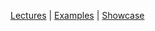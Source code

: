 [Lectures](/lectures/)
\|
[Examples](/examples/)
\|
[Showcase](/showcase/)

<!--
<nav>
  <table>
    <tr>
      <td>
        <a href="/lectures/">Lectures</a>
      </td>
      <td>
        <a href="/examples/">Examples</a>
      </td>
      <td>
        <a href="showcase/">Showcase</a>
      </td>
    </tr>
  </table>
</nav>
-->
